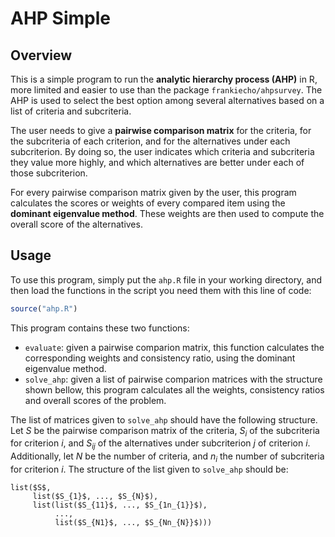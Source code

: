 # AHP Simple

## Overview

This is a simple program to run the **analytic hierarchy process (AHP)** in R,
more limited and easier to use than the package `frankiecho/ahpsurvey`.
The AHP is used to select the best option among several alternatives
based on a list of criteria and subcriteria. 

The user needs to give a **pairwise comparison matrix** 
for the criteria, for the subcriteria of each criterion, and
for the alternatives under each subcriterion.
By doing so, the user indicates which criteria and subcriteria
they value more highly, and
which alternatives are better under each of those subcriterion.

For every pairwise comparison matrix given by the user, this program
calculates the scores or weights of every compared item
using the **dominant eigenvalue method**.
These weights are then used to compute
the overall score of the alternatives.

## Usage

To use this program, simply put the `ahp.R` file
in your working directory, and then load the functions
in the script you need them with this line of code:

```r
source("ahp.R")
```

This program contains these two functions:

- `evaluate`: given a pairwise comparion matrix,
this function calculates the corresponding
weights and consistency ratio,
using the dominant eigenvalue method.
- `solve_ahp`: given a list of pairwise comparion matrices
with the structure shown bellow,
this program calculates all the weights, consistency ratios
and overall scores of the problem.

The list of matrices given to `solve_ahp`
should have the following structure.
Let $S$ be the pairwise comparison matrix of the criteria,
$S_{i}$ of the subcriteria for criterion $i$,
and $S_{ij}$ of the alternatives
under subcriterion $j$ of criterion $i$.
Additionally, let $N$ be the number of criteria,
and $n_{i}$ the number of subcriteria for criterion $i$.
The structure of the list given to `solve_ahp` should be:

```
list($S$,
     list($S_{1}$, ..., $S_{N}$),
     list(list($S_{11}$, ..., $S_{1n_{1}}$),
          ...,
          list($S_{N1}$, ..., $S_{Nn_{N}}$)))
```
